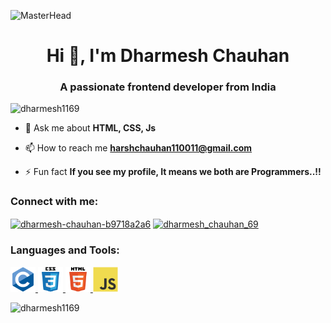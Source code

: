 ![MasterHead](https://mir-s3-cdn-cf.behance.net/project_modules/max_1200/79731568097599.5b50bca477735.jpg)
<h1 align="center">Hi 👋, I'm Dharmesh Chauhan</h1>
<h3 align="center">A passionate frontend developer from India</h3>
<p align="left"> <img src="https://komarev.com/ghpvc/?username=dharmesh1169&label=Profile%20views&color=0e75b6&style=flat" alt="dharmesh1169" /> </p>

- 💬 Ask me about **HTML, CSS, Js**

- 📫 How to reach me **harshchauhan110011@gmail.com**

- ⚡ Fun fact **If you see my profile, It means we both are Programmers..!!**

<h3 align="left">Connect with me:</h3>
<p align="left">
<a href="https://linkedin.com/in/dharmesh-chauhan-b9718a2a6" target="blank"><img align="center" src="https://raw.githubusercontent.com/rahuldkjain/github-profile-readme-generator/master/src/images/icons/Social/linked-in-alt.svg" alt="dharmesh-chauhan-b9718a2a6" height="30" width="40" /></a>
<a href="https://instagram.com/dharmesh_chauhan_69" target="blank"><img align="center" src="https://raw.githubusercontent.com/rahuldkjain/github-profile-readme-generator/master/src/images/icons/Social/instagram.svg" alt="dharmesh_chauhan_69" height="30" width="40" /></a>
</p>

<h3 align="left">Languages and Tools:</h3>
<p align="left"> <a href="https://www.cprogramming.com/" target="_blank" rel="noreferrer"> <img src="https://raw.githubusercontent.com/devicons/devicon/master/icons/c/c-original.svg" alt="c" width="40" height="40"/> </a> <a href="https://www.w3schools.com/css/" target="_blank" rel="noreferrer"> <img src="https://raw.githubusercontent.com/devicons/devicon/master/icons/css3/css3-original-wordmark.svg" alt="css3" width="40" height="40"/> </a> <a href="https://www.w3.org/html/" target="_blank" rel="noreferrer"> <img src="https://raw.githubusercontent.com/devicons/devicon/master/icons/html5/html5-original-wordmark.svg" alt="html5" width="40" height="40"/> </a> <a href="https://developer.mozilla.org/en-US/docs/Web/JavaScript" target="_blank" rel="noreferrer"> <img src="https://raw.githubusercontent.com/devicons/devicon/master/icons/javascript/javascript-original.svg" alt="javascript" width="40" height="40"/> </a> </p>

<p><img align="left" src="https://github-readme-stats.vercel.app/api/top-langs?username=dharmesh1169&show_icons=true&locale=en&layout=compact" alt="dharmesh1169" /></p>
